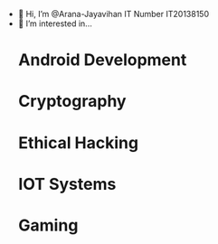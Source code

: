 - 👋 Hi, I’m @Arana-Jayavihan
     IT Number IT20138150
- 👀 I’m interested in...
    # Android Development
    # Cryptography
    # Ethical Hacking
    # IOT Systems
    # Gaming


<!---
Arana-Jayavihan/Arana-Jayavihan is a ✨ special ✨ repository because its `README.md` (this file) appears on your GitHub profile.
You can click the Preview link to take a look at your changes.
--->
